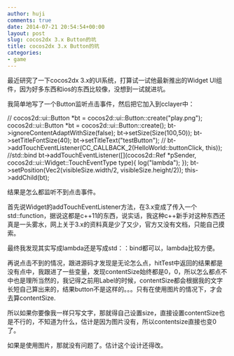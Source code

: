 ```yaml
---
author: huji
comments: true
date: 2014-07-21 20:54:54+00:00
layout: post
slug: cocos2dx 3.x Button的坑
title: cocos2dx 3.x Button的坑
categories:
- game
---
```

最近研究了一下cocos2dx 3.x的UI系统，打算试一试他最新推出的Widget UI组件，因为好多东西和ios的东西比较像，没想到一试就进坑。

我简单地写了一个Button监听点击事件，然后把它加入到cclayer中：

//	cocos2d::ui::Button *bt = cocos2d::ui::Button::create("play.png");
	cocos2d::ui::Button *bt = cocos2d::ui::Button::create();
	bt->ignoreContentAdaptWithSize(false);
    bt->setSize(Size(100,50));
    bt->setTitleFontSize(40);
    bt->setTitleText("testButton");
//    bt->addTouchEventListener(CC_CALLBACK_2(HelloWorld::buttonClick, this));  //std::bind
    bt->addTouchEventListener([](cocos2d::Ref *pSender, cocos2d::ui::Widget::TouchEventType type){
        log("lambda");
    });
    bt->setPosition(Vec2(visibleSize.width/2, visibleSize.height/2));
    this->addChild(bt);

结果是怎么都监听不到点击事件。

首先说Widget的addTouchEventListener方法，在3.x变成了传入一个std::function，据说这都是c++11的东西，说实话，我这种c++新手对这种东西还真是一头雾水，网上关于3.x的资料真是少了又少，官方又没有文档，只能自己摸索。

最终我发现其实写成lambda还是写成std：：bind都可以，lambda比较方便。

再说点击不到的情况，跟进源码才发现是无论怎么点，hitTest中返回的结果都是没有点中，我跟进了一些变量，发现contentSize始终都是0，0，所以怎么都点不中也是理所当然的，我记得之前用Label的时候，contentSize都会根据我的文字长短自己算出来的，结果button不是这样的。。。只有在使用图片的情况下，才会去算contentSize.

所以如果你要像我一样只写文字，那就得自己设置size，直接设置contentSize也是不行的，不知道为什么，估计是因为图片没有，所以contentsize直接也变0了。

如果是使用图片，那就没有问题了。估计这个设计还得改。
